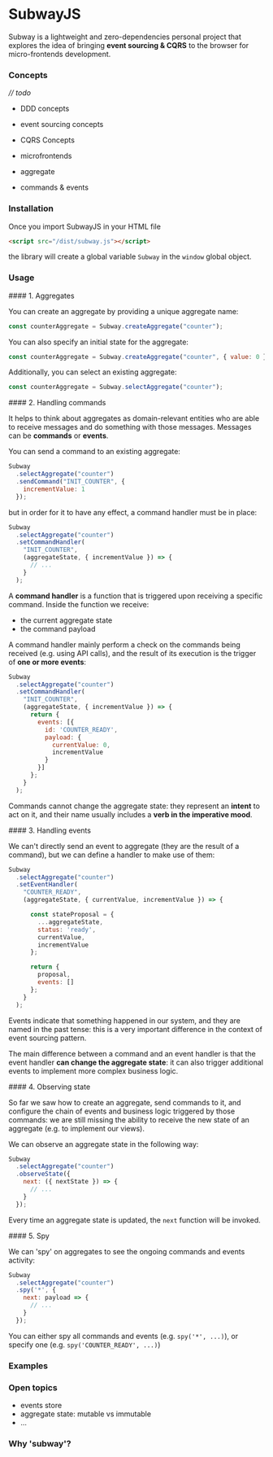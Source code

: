 # SubwayJS

Subway is a lightweight and zero-dependencies personal project that explores the idea of bringing **event sourcing & CQRS** to the browser for micro-frontends development.

### Concepts

_// todo_

- DDD concepts
- event sourcing concepts
- CQRS Concepts
- microfrontends

- aggregate
- commands & events

### Installation

Once you import SubwayJS in your HTML file

```html
<script src="/dist/subway.js"></script>
```

the library will create a global variable `Subway` in the `window` global object.

### Usage

#### 1. Aggregates

You can create an aggregate by providing a unique aggregate name:

```js
const counterAggregate = Subway.createAggregate("counter");
```

You can also specify an initial state for the aggregate:

```js
const counterAggregate = Subway.createAggregate("counter", { value: 0 });
``` 

Additionally, you can select an existing aggregate:

```js
const counterAggregate = Subway.selectAggregate("counter");
```

#### 2. Handling commands

It helps to think about aggregates as domain-relevant entities who are able to receive messages and do something with those messages. Messages can be **commands** or **events**.

You can send a command to an existing aggregate:

```js
Subway
  .selectAggregate("counter")
  .sendCommand("INIT_COUNTER", {
    incrementValue: 1
  });
```

but in order for it to have any effect, a command handler must be in place:

```js
Subway
  .selectAggregate("counter")
  .setCommandHandler(
    "INIT_COUNTER",
    (aggregateState, { incrementValue }) => {
      // ...
    }
  );
```

A **command handler** is a function that is triggered upon receiving a specific command. Inside the function we receive:
- the current aggregate state
- the command payload

A command handler mainly perform a check on the commands being received (e.g. using API calls), and the result of its execution is the trigger of **one or more events**:

```js
Subway
  .selectAggregate("counter")
  .setCommandHandler(
    "INIT_COUNTER",
    (aggregateState, { incrementValue }) => {
      return {
        events: [{
          id: 'COUNTER_READY',
          payload: {
            currentValue: 0,
            incrementValue
          }
        }]
      };
    }
  );
```

Commands cannot change the aggregate state: they represent an **intent** to act on it, and their name usually includes a **verb in the imperative mood**.


#### 3. Handling events

We can't directly send an event to aggregate (they are the result of a command), but we can define a handler to make use of them:

```js
Subway
  .selectAggregate("counter")
  .setEventHandler(
    "COUNTER_READY",
    (aggregateState, { currentValue, incrementValue }) => {

      const stateProposal = {
        ...aggregateState,
        status: 'ready',
        currentValue,
        incrementValue
      };

      return {
        proposal,
        events: []
      };
    }
  );
```

Events indicate that something happened in our system, and they are named in the past tense: this is a very important difference in the context of event sourcing pattern.

The main difference between a command and an event handler is that the event handler **can change the aggregate state**: it can also trigger additional events to implement more complex business logic.

#### 4. Observing state

So far we saw how to create an aggregate, send commands to it, and configure the chain of events and business logic triggered by those commands: we are still missing the ability to receive the new state of an aggregate (e.g. to implement our views).

We can observe an aggregate state in the following way:

```js
Subway
  .selectAggregate("counter")
  .observeState({
    next: ({ nextState }) => {
      // ...
    }
  });
```

Every time an aggregate state is updated, the `next` function will be invoked.


#### 5. Spy

We can 'spy' on aggregates to see the ongoing commands and events activity:

```js
Subway
  .selectAggregate("counter")
  .spy('*', {
    next: payload => {
      // ...
    }
  });
```

You can either spy all commands and events (e.g. `spy('*', ...)`), or specify one (e.g. `spy('COUNTER_READY', ...)`)


### Examples

### Open topics

- events store
- aggregate state: mutable vs immutable
- ...

### Why 'subway'?
